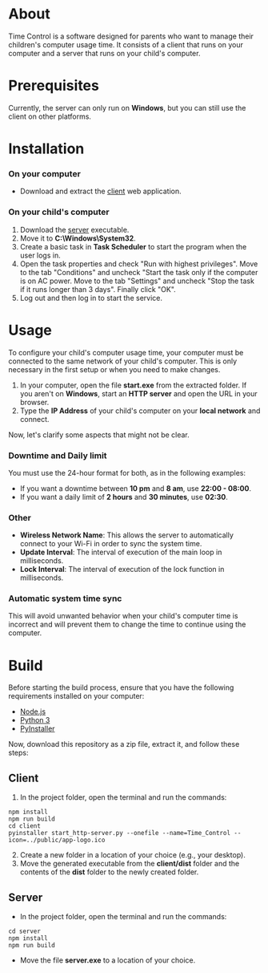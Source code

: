 # About

Time Control is a software designed for parents who want to manage their children's computer usage time.
It consists of a client that runs on your computer and a server that runs on your child's computer.

# Prerequisites

Currently, the server can only run on **Windows**, but you can still use the client on other platforms.

# Installation

### On your computer

- Download and extract the [client](https://github.com/kelio-mv/time-control/releases/download/v1.0/client.zip) web application.

### On your child's computer

1. Download the [server](https://github.com/kelio-mv/time-control/releases/download/v1.0/server.exe) executable.
2. Move it to **C:\Windows\System32**.
3. Create a basic task in **Task Scheduler** to start the program when the user logs in.
4. Open the task properties and check "Run with highest privileges". Move to the tab "Conditions" and uncheck "Start the task only if the computer is on AC power. Move to the tab "Settings" and uncheck "Stop the task if it runs longer than 3 days". Finally click "OK".
5. Log out and then log in to start the service.

# Usage

To configure your child's computer usage time, your computer must be connected to the same network of your child's computer. This is only necessary in the first setup or when you need to make changes.

1. In your computer, open the file **start.exe** from the extracted folder. If you aren't on **Windows**, start an **HTTP server** and open the URL in your browser.
2. Type the **IP Address** of your child's computer on your **local network** and connect.

Now, let's clarify some aspects that might not be clear.

### Downtime and Daily limit

You must use the 24-hour format for both, as in the following examples:

- If you want a downtime between **10 pm** and **8 am**, use **22:00 - 08:00**.
- If you want a daily limit of **2 hours** and **30 minutes**, use **02:30**.

### Other

- **Wireless Network Name**: This allows the server to automatically connect to your Wi-Fi in order to sync the system time.
- **Update Interval**: The interval of execution of the main loop in milliseconds.
- **Lock Interval**: The interval of execution of the lock function in milliseconds.

### Automatic system time sync

This will avoid unwanted behavior when your child's computer time is incorrect and will prevent them to change the time to continue using the computer.

# Build

Before starting the build process, ensure that you have the following requirements installed on your computer:

- [Node.js](https://nodejs.org/)
- [Python 3](https://www.python.org/)
- [PyInstaller](https://pypi.org/project/pyinstaller/)

Now, download this repository as a zip file, extract it, and follow these steps:

## Client

1. In the project folder, open the terminal and run the commands:
```console
npm install
npm run build
cd client
pyinstaller start_http-server.py --onefile --name=Time_Control --icon=../public/app-logo.ico
```
2. Create a new folder in a location of your choice (e.g., your desktop).
3. Move the generated executable from the **client/dist** folder and the contents of the **dist** folder to the newly created folder.

## Server

- In the project folder, open the terminal and run the commands:
```console
cd server
npm install
npm run build
```
- Move the file **server.exe** to a location of your choice.

